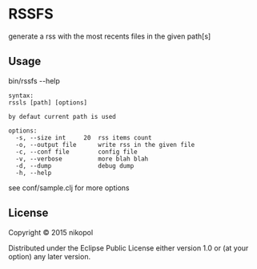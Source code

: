 # RSSFS

generate a rss with the most recents files in the given path[s]

## Usage

bin/rssfs --help

    syntax: 
    rssls [path] [options] 
    
    by defaut current path is used
    
    options: 
      -s, --size int     20  rss items count 
      -o, --output file      write rss in the given file 
      -c, --conf file        config file 
      -v, --verbose          more blah blah 
      -d, --dump             debug dump 
      -h, --help 

see conf/sample.clj for more options

## License

Copyright © 2015 nikopol

Distributed under the Eclipse Public License either version 1.0 or (at
your option) any later version.
